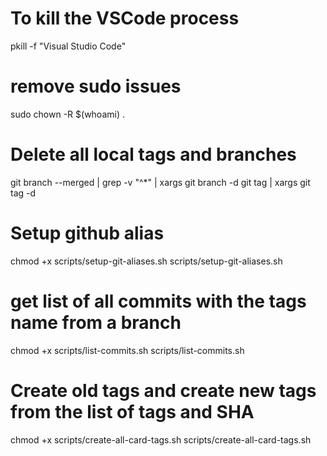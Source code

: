 # To kill the VSCode process
pkill -f "Visual Studio Code"

# remove sudo issues
sudo chown -R $(whoami) .


# Delete all local tags and branches
git branch --merged | grep -v "^\*" | xargs git branch -d
git tag | xargs git tag -d 

# Setup github alias
chmod +x scripts/setup-git-aliases.sh
scripts/setup-git-aliases.sh



# get list of all commits with the tags name from a branch
chmod +x scripts/list-commits.sh
scripts/list-commits.sh


# Create old tags and create new tags from the list of tags and SHA
chmod +x scripts/create-all-card-tags.sh
scripts/create-all-card-tags.sh
